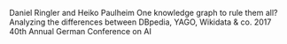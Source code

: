 Daniel Ringler and Heiko Paulheim 
One knowledge graph to rule them all?  
  Analyzing the differences between DBpedia, YAGO, Wikidata & co.
2017 40th Annual German Conference on AI
